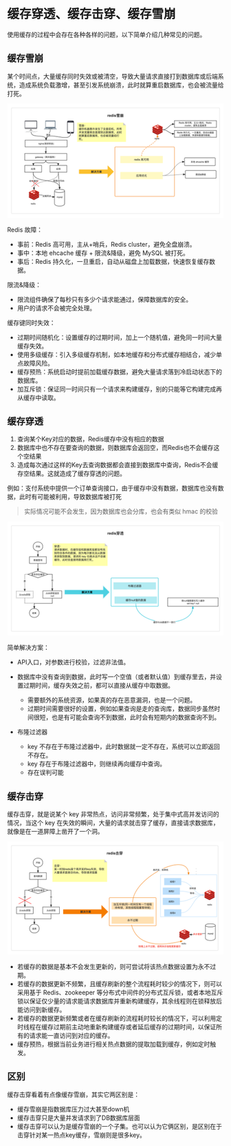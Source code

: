 # 缓存穿透、缓存击穿、缓存雪崩

使用缓存的过程中会存在各种各样的问题，以下简单介绍几种常见的问题。

## 缓存雪崩

某个时间点，大量缓存同时失效或被清空，导致大量请求直接打到数据库或后端系统，造成系统负载激增，甚至引发系统崩溃，此时就算重启数据库，也会被流量给打死。

![image-20230910171726917](image/image-20230910171726917.png)

Redis 故障：

- 事前：Redis 高可用，主从+哨兵，Redis cluster，避免全盘崩溃。
- 事中：本地 ehcache 缓存 + 限流&降级，避免 MySQL 被打死。
- 事后：Redis 持久化，一旦重启，自动从磁盘上加载数据，快速恢复缓存数据。

限流&降级：

- 限流组件确保了每秒只有多少个请求能通过，保障数据库的安全。
- 用户的请求不会被完全处理。

缓存键同时失效：

- 过期时间随机化：设置缓存的过期时间，加上一个随机值，避免同一时间大量缓存失效。
- 使用多级缓存：引入多级缓存机制，如本地缓存和分布式缓存相结合，减少单点故障风险。
- 缓存预热：系统启动时提前加载缓存数据，避免大量请求落到冷启动状态下的数据库。
- 加互斥锁：保证同一时间只有一个请求来构建缓存，别的只能等它构建完成再从缓存中读取。

## 缓存穿透

1. 查询某个Key对应的数据，Redis缓存中没有相应的数据
2. 数据库中也不存在要查询的数据，则数据库会返回空，而Redis也不会缓存这个空结果
3. 造成每次通过这样的Key去查询数据都会直接到数据库中查询，Redis不会缓存空结果。这就造成了缓存穿透的问题。

例如：支付系统中提供一个订单查询接口，由于缓存中没有数据，数据库也没有数据，此时有可能被利用，导致数据库被打死

> 实际情况可能不会发生，因为数据库也会分库，也会有类似 hmac 的校验

![image-20230910171754823](image/image-20230910171754823.png)

简单解决方案：

- API入口，对参数进行校验，过滤非法值。

- 数据库中没有查询到数据，此时写一个空值（或者默认值）到缓存里去，并设置过期时间，缓存失效之前，都可以直接从缓存中取数据。
  - 需要额外的系统资源，如果真的存在恶意漏洞，也是一个问题。
  - 过期时间需要很好的设置，例如如果查询是走的查询库，数据同步虽然时间很短，也是有可能会查询不到数据，此时会有短期内的数据查询不到。

- 布隆过滤器
  - key 不存在于布隆过滤器中，此时数据就一定不存在，系统可以立即返回不存在。
  - key 存在于布隆过滤器中，则继续再向缓存中查询。
  - 存在误判可能

## 缓存击穿

缓存击穿，就是说某个 key 非常热点，访问非常频繁，处于集中式高并发访问的情况，当这个 key 在失效的瞬间，大量的请求就击穿了缓存，直接请求数据库，就像是在一道屏障上凿开了一个洞。

![image-20230910171823971](image/image-20230910171823971.png)

- 若缓存的数据是基本不会发生更新的，则可尝试将该热点数据设置为永不过期。
- 若缓存的数据更新不频繁，且缓存刷新的整个流程耗时较少的情况下，则可以采用基于 Redis、zookeeper 等分布式中间件的分布式互斥锁，或者本地互斥锁以保证仅少量的请求能请求数据库并重新构建缓存，其余线程则在锁释放后能访问到新缓存。
- 若缓存的数据更新频繁或者在缓存刷新的流程耗时较长的情况下，可以利用定时线程在缓存过期前主动地重新构建缓存或者延后缓存的过期时间，以保证所有的请求能一直访问到对应的缓存。
- 缓存预热，根据当前业务进行相关热点数据的提取加载到缓存，例如定时触发。

## 区别

缓存击穿看着有点像缓存雪崩，其实它两区别是：

- 缓存雪崩是指数据库压力过大甚至down机
- 缓存击穿只是大量并发请求到了DB数据库层面
- 缓存击穿可以认为是缓存雪崩的一个子集。也可以认为它俩区别，是区别在于击穿针对某一热点key缓存，雪崩则是很多key。